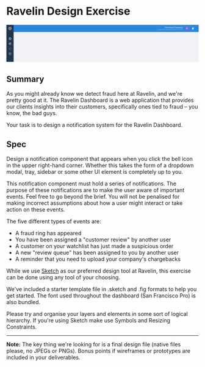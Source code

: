 # Ravelin Design Exercise

![](https://raw.githubusercontent.com/unravelin/design-exercise/master/top_nav.png)

## Summary

As you might already know we detect fraud here at Ravelin, and we're pretty good at it. The Ravelin Dashboard is a web application that provides our clients insights into their customers, specifically ones tied to fraud – you know, the bad guys.

Your task is to design a notification system for the Ravelin Dashboard.

## Spec

Design a notification component that appears when you click the bell icon in the upper right-hand corner. Whether this takes the form of a dropdown modal, tray, sidebar or some other UI element is completely up to you.

This notification component must hold a series of notifications. The purpose of these notifications are to make the user aware of important events. Feel free to go beyond the brief. You will not be penalised for making incorrect assumptions about how a user might interact or take action on these events.

The five different types of events are:

- A fraud ring has appeared
- You have been assigned a "customer review" by another user
- A customer on your watchlist has just made a suspicious order
- A new "review queue" has been assigned to you by another user
- A reminder that you need to upload your company's chargebacks

While we use [Sketch](https://www.sketchapp.com/) as our preferred design tool at Ravelin, this exercise can be done using any tool of your choosing. 

We've included a starter template file in .sketch and .fig formats to help you get started. The font used throughout the dashboard (San Francisco Pro) is also bundled.

Please try and organise your layers and elements in some sort of logical hierarchy. If you're using Sketch make use Symbols and Resizing Constraints.

___

**Note:** The key thing we're looking for is a final design file (native files please, no JPEGs or PNGs). Bonus points if wireframes or prototypes are included in your deliverables.
